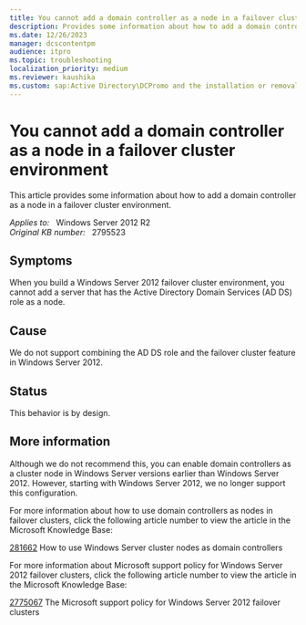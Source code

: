 ```yaml
---
title: You cannot add a domain controller as a node in a failover cluster environment
description: Provides some information about how to add a domain controller as a node in a failover cluster environment
ms.date: 12/26/2023
manager: dcscontentpm
audience: itpro
ms.topic: troubleshooting
localization_priority: medium
ms.reviewer: kaushika
ms.custom: sap:Active Directory\DCPromo and the installation or removal of domain controllers, csstroubleshoot
---
```

# You cannot add a domain controller as a node in a failover cluster environment

This article provides some information about how to add a domain controller as a node in a failover cluster environment.  

_Applies to:_ &nbsp; Windows Server 2012 R2  
_Original KB number:_ &nbsp; 2795523

## Symptoms

When you build a Windows Server 2012 failover cluster environment, you cannot add a server that has the Active Directory Domain Services (AD DS) role as a node.

## Cause

We do not support combining the AD DS role and the failover cluster feature in Windows Server 2012.

## Status

This behavior is by design.

## More information

Although we do not recommend this, you can enable domain controllers as a cluster node in Windows Server versions earlier than Windows Server 2012. However, starting with Windows Server 2012, we no longer support this configuration. 

For more information about how to use domain controllers as nodes in failover clusters, click the following article number to view the article in the Microsoft Knowledge Base: 

[281662](https://support.microsoft.com/help/281662) How to use Windows Server cluster nodes as domain controllers

For more information about Microsoft support policy for Windows Server 2012 failover clusters, click the following article number to view the article in the Microsoft Knowledge Base:

[2775067](https://support.microsoft.com/help/2775067) The Microsoft support policy for Windows Server 2012 failover clusters
